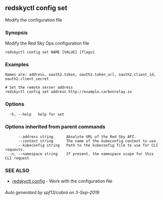 ## redskyctl config set

Modify the configuration file

### Synopsis

Modify the Red Sky Ops configuration file

```
redskyctl config set NAME [VALUE] [flags]
```

### Examples

```
Names are: address, oauth2.token, oauth2.token_url, oauth2.client_id, oauth2.client_secret

# Set the remote server address
redskyctl config set address http://example.carbonrelay.io
```

### Options

```
  -h, --help   help for set
```

### Options inherited from parent commands

```
      --address string      Absolute URL of the Red Sky API.
      --context string      The name of the kubeconfig context to use.
      --kubeconfig string   Path to the kubeconfig file to use for CLI requests.
  -n, --namespace string    If present, the namespace scope for this CLI request
```

### SEE ALSO

* [redskyctl config](redskyctl_config.md)	 - Work with the configuration file

###### Auto generated by spf13/cobra on 3-Sep-2019

